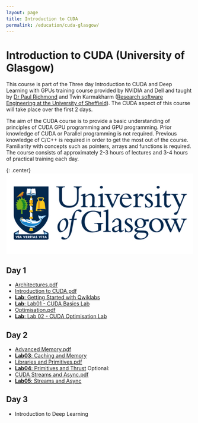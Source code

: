 ```yaml
---
layout: page
title: Introduction to CUDA
permalink: /education/cuda-glasgow/
---
```


# Introduction to CUDA (University of Glasgow) #

This course is part of the Three day Introduction to CUDA and Deep Learning with GPUs training course provided by NVIDIA and Dell and taught by [Dr Paul Richmond](http://paulrichmond.shef.ac.uk/) and Twin Karmakharm ([Research software Engineering at the University of Sheffield](http://rse.shef.ac.uk/)). The CUDA aspect of this course will take place over the first 2 days.

The aim of the CUDA course is to provide a basic understanding of principles of CUDA GPU programming and GPU programming. Prior knowledge of CUDA or Parallel programming is not required. Previous knowledge of C/C++ is required in order to get the most out of the course. Familiarity with concepts such as pointers, arrays and functions is required. The course consists of approximately 2-3 hours of lectures and 3-4 hours of practical training each day. 

{: .center}
![University of Glasgow](\static\img\glasgow.jpg)

## Day 1 ##


* [Architectures.pdf](https://drive.google.com/file/d/0B2HbOiEppVPMX19jeGJWa0U1V3M/view?usp=sharing) 
* [Introduction to CUDA.pdf](https://drive.google.com/file/d/0B2HbOiEppVPMZy1udkZSS3NMeTQ/view?usp=sharing) 
* [**Lab**: Getting Started with Qwiklabs](./qwiklabs)
* [**Lab**: Lab01 - CUDA Basics Lab](./lab01) 
* [Optimisation.pdf](https://drive.google.com/file/d/0B2HbOiEppVPMc054VGhxTGdFWms/view?usp=sharing) 
* [**Lab**: Lab 02 - CUDA Optimisation Lab](./lab02) 


## Day 2 ##


* [Advanced Memory.pdf](https://drive.google.com/file/d/0B2HbOiEppVPMT0NIRS13X014eXc/view?usp=sharing) 
* [**Lab03**: Caching and Memory](./lab03) 
* [Libraries and Primitives.pdf](https://drive.google.com/file/d/0B2HbOiEppVPMSnAzczhyZ0J6Rjg/view?usp=sharing) 
* [**Lab04**: Primitives and Thrust](./lab04) 
Optional:
* [CUDA Streams and Async.pdf](https://drive.google.com/file/d/0B2HbOiEppVPMemd6NGYzUzJkX2M/view?usp=sharing)
* [**Lab05**: Streams and Async](./lab05)
## Day 3 ##

* Introduction to Deep Learning
